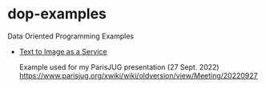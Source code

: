 # dop-examples
Data Oriented Programming Examples

- [Text to Image as a Service](text-to-image-as-a-service/README.md)

  Example used for my ParisJUG presentation (27 Sept. 2022)
  https://www.parisjug.org/xwiki/wiki/oldversion/view/Meeting/20220927




